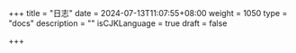 +++
title = "日志"
date = 2024-07-13T11:07:55+08:00
weight = 1050
type = "docs"
description = ""
isCJKLanguage = true
draft = false

+++

